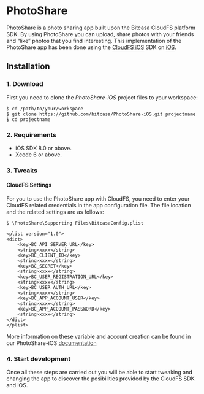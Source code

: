 # PhotoShare

PhotoShare is a photo sharing app built upon the Bitcasa CloudFS platform SDK. By using PhotoShare you can upload, share photos with your friends and “like” photos that you find interesting. 
This implementation of the PhotoShare app has been done using the [CloudFS iOS](https://github.com/bitcasa/CloudFS-iOS) SDK on [iOS](http://developer.apple.com). 



## Installation

### 1. Download
First you need to clone the *PhotoShare-iOS* project files to your workspace:

    $ cd /path/to/your/workspace
    $ git clone https://github.com/bitcasa/PhotoShare-iOS.git projectname  
    $ cd projectname

### 2. Requirements
* iOS SDK 8.0 or above.
* Xcode 6 or above.

### 3. Tweaks
#### CloudFS Settings
For you to use the PhotoShare app with CloudFS, you need to enter your CloudFS related credentials in the app configuration file. The file location and the related settings are as follows:

    $ \PhotoShare\Supporting Files\BitcasaConfig.plist

```   
<plist version="1.0">
<dict>
    <key>BC_API_SERVER_URL</key>
    <string>xxxx</string>
    <key>BC_CLIENT_ID</key>
    <string>xxxx</string>
    <key>BC_SECRET</key>
    <string>xxxx</string>
    <key>BC_USER_REGISTRATION_URL</key>
    <string>xxxx</string>
    <key>BC_USER_AUTH_URL</key>
    <string>xxxx</string>
    <key>BC_APP_ACCOUNT_USER</key>
    <string>xxxx</string>
    <key>BC_APP_ACCOUNT_PASSWORD</key>
    <string>xxxx</string>
</dict>
</plist>
```

More information on these variable and account creation can be found in our PhotoShare-iOS [documentation](#)

### 4. Start development
Once all these steps are carried out you will be able to start tweaking and changing the app to discover the posibilities provided by the CloudFS SDK and iOS.